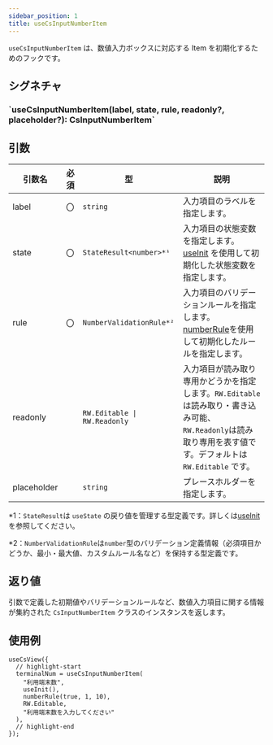 ```yaml
---
sidebar_position: 1
title: useCsInputNumberItem
---
```


`useCsInputNumberItem` は、数値入力ボックスに対応する Item を初期化するためのフックです。

## シグネチャ

<h3>`useCsInputNumberItem(label, state, rule, readonly?, placeholder?): CsInputNumberItem`</h3>

## 引数

| 引数名      | 必須 | 型                           | 説明                                                                                                                                                           |
| ----------- | ---- | ---------------------------- | -------------------------------------------------------------------------------------------------------------------------------------------------------------- |
| label       | 〇   | `string`                     | 入力項目のラベルを指定します。                                                                                                                                 |
| state       | 〇   | `StateResult<number>*¹`      | 入力項目の状態変数を指定します。[useInit](../helper-function/useInit.md) を使用して初期化した状態変数を指定します。                                            |
| rule        | 〇   | `NumberValidationRule*²`     | 入力項目のバリデーションルールを指定します。[numberRule](../helper-function/numberRule.md)を使用して初期化したルールを指定します。                             |
| readonly    |      | `RW.Editable \| RW.Readonly` | 入力項目が読み取り専用かどうかを指定します。`RW.Editable` は読み取り・書き込み可能、`RW.Readonly`は読み取り専用を表す値です。デフォルトは `RW.Editable` です。 |
| placeholder |      | `string`                     | プレースホルダーを指定します。                                                                                                                                 |

\*1：`StateResult`は `useState` の戻り値を管理する型定義です。詳しくは[useInit](../helper-function/useInit.md)を参照してください。

\*2：`NumberValidationRule`は`number`型のバリデーション定義情報（必須項目かどうか、最小・最大値、カスタムルール名など）を保持する型定義です。

## 返り値

引数で定義した初期値やバリデーションルールなど、数値入力項目に関する情報が集約された `CsInputNumberItem` クラスのインスタンスを返します。

## 使用例

```tsx
useCsView({
  // highlight-start
  terminalNum = useCsInputNumberItem(
    "利用端末数",
    useInit(),
    numberRule(true, 1, 10),
    RW.Editable,
    "利用端末数を入力してください"
  ),
  // highlight-end
});
```
